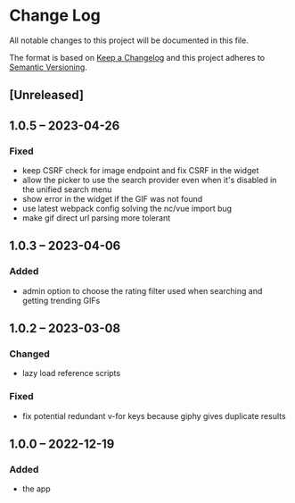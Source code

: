 # Change Log
All notable changes to this project will be documented in this file.

The format is based on [Keep a Changelog](http://keepachangelog.com/)
and this project adheres to [Semantic Versioning](http://semver.org/).

## [Unreleased]

## 1.0.5 – 2023-04-26
### Fixed
- keep CSRF check for image endpoint and fix CSRF in the widget
- allow the picker to use the search provider even when it's disabled in the unified search menu
- show error in the widget if the GIF was not found
- use latest webpack config solving the nc/vue import bug
- make gif direct url parsing more tolerant

## 1.0.3 – 2023-04-06
### Added
- admin option to choose the rating filter used when searching and getting trending GIFs

## 1.0.2 – 2023-03-08
### Changed
- lazy load reference scripts

### Fixed
- fix potential redundant v-for keys because giphy gives duplicate results

## 1.0.0 – 2022-12-19
### Added
* the app
